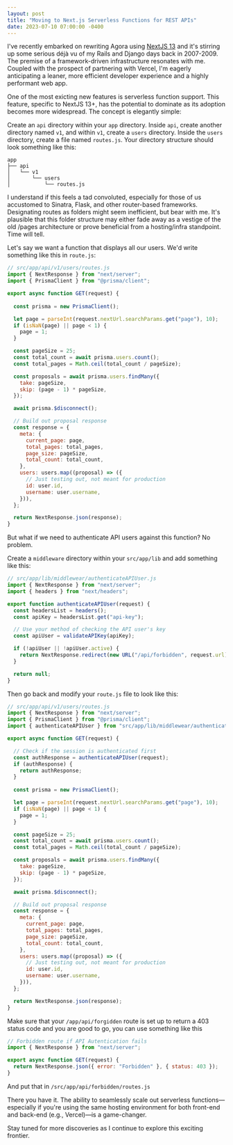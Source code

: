 ```yaml
---
layout: post
title: "Moving to Next.js Serverless Functions for REST APIs"
date: 2023-07-10 07:00:00 -0400
---
```


I've recently embarked on rewriting Agora using [NextJS 13](https://nextjs.org/docs/app/building-your-application/routing) and it's stirring up some serious déjà vu of my Rails and Django days back in 2007-2009. The premise of a framework-driven infrastructure resonates with me. Coupled with the prospect of partnering with Vercel, I'm eagerly anticipating a leaner, more efficient developer experience and a highly performant web app.

One of the most exicting new features is serverless function support. This feature, specific to NextJS 13+, has the potential to dominate as its adoption becomes more widespread. The concept is elegantly simple:

Create an `api` directory within your `app` directory. Inside `api`, create another directory named `v1`, and within `v1`, create a `users` directory. Inside the `users` directory, create a file named `routes.js`. Your directory structure should look something like this:

```plaintext
app
├── api
│   └── v1
│       └── users
│           └── routes.js
```

I understand if this feels a tad convoluted, especially for those of us accustomed to Sinatra, Flask, and other router-based frameworks. Designating routes as folders might seem inefficient, but bear with me. It's plausible that this folder structure may either fade away as a vestige of the old /pages architecture or prove beneficial from a hosting/infra standpoint. Time will tell.

Let's say we want a function that displays all our users. We'd write something like this in `route.js`:

```js
// src/app/api/v1/users/routes.js
import { NextResponse } from "next/server";
import { PrismaClient } from "@prisma/client";

export async function GET(request) {
  
  const prisma = new PrismaClient();

  let page = parseInt(request.nextUrl.searchParams.get("page"), 10);
  if (isNaN(page) || page < 1) {
    page = 1;
  }

  const pageSize = 25;
  const total_count = await prisma.users.count();
  const total_pages = Math.ceil(total_count / pageSize);

  const proposals = await prisma.users.findMany({
    take: pageSize,
    skip: (page - 1) * pageSize,
  });

  await prisma.$disconnect();

  // Build out proposal response
  const response = {
    meta: {
      current_page: page,
      total_pages: total_pages,
      page_size: pageSize,
      total_count: total_count,
    },
    users: users.map((proposal) => ({
      // Just testing out, not meant for production
      id: user.id,
      username: user.username,
    })),
  };

  return NextResponse.json(response);
}
```

But what if we need to authenticate API users against this function? No problem.

Create a `middleware` directory within your `src/app/lib` and add something like this:

```js
// src/app/lib/middlewear/authenticateAPIUser.js
import { NextResponse } from "next/server";
import { headers } from "next/headers";

export function authenticateAPIUser(request) {
  const headersList = headers();
  const apiKey = headersList.get("api-key");

  // Use your method of checking the API user's key
  const apiUser = validateAPIKey(apiKey);

  if (!apiUser || !apiUser.active) {
    return NextResponse.redirect(new URL("/api/forbidden", request.url));
  }

  return null;
}
```

Then go back and modify your `route.js` file to look like this:

```js
// src/app/api/v1/users/routes.js
import { NextResponse } from "next/server";
import { PrismaClient } from "@prisma/client";
import { authenticateAPIUser } from "src/app/lib/middlewear/authenticateAPIUser"

export async function GET(request) {

  // Check if the session is authenticated first
  const authResponse = authenticateAPIUser(request);
  if (authResponse) {
    return authResponse;
  }
  
  const prisma = new PrismaClient();

  let page = parseInt(request.nextUrl.searchParams.get("page"), 10);
  if (isNaN(page) || page < 1) {
    page = 1;
  }

  const pageSize = 25;
  const total_count = await prisma.users.count();
  const total_pages = Math.ceil(total_count / pageSize);

  const proposals = await prisma.users.findMany({
    take: pageSize,
    skip: (page - 1) * pageSize,
  });

  await prisma.$disconnect();

  // Build out proposal response
  const response = {
    meta: {
      current_page: page,
      total_pages: total_pages,
      page_size: pageSize,
      total_count: total_count,
    },
    users: users.map((proposal) => ({
      // Just testing out, not meant for production
      id: user.id,
      username: user.username,
    })),
  };

  return NextResponse.json(response);
}
```

Make sure that your `/app/api/forgidden` route is set up to return a 403 status code and you are good to go, you can use something like this

```js
// Forbidden route if API Autentication fails
import { NextResponse } from "next/server";

export async function GET(request) {
  return NextResponse.json({ error: "Forbidden" }, { status: 403 });
}
```

And put that in `/src/app/api/forbidden/routes.js`

There you have it. The ability to seamlessly scale out serverless functions—especially if you're using the same hosting environment for both front-end and back-end (e.g., Vercel)—is a game-changer.

Stay tuned for more discoveries as I continue to explore this exciting frontier.